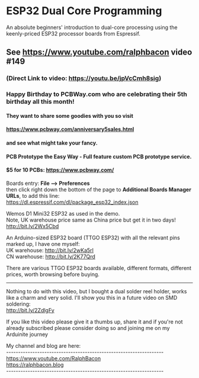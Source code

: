 # ESP32 Dual Core Programming
An absolute beginners' introduction to dual-core processing using the keenly-priced ESP32 processor boards from Espressif.

## See https://www.youtube.com/ralphbacon video #149
### (Direct Link to video: https://youtu.be/jpVcCmh8sig)

### Happy Birthday to PCBWay.com who are celebrating their 5th birthday all this month!
#### They want to share some goodies with you so visit
#### https://www.pcbway.com/anniversary5sales.html
#### and see what might take your fancy.

#### PCB Prototype the Easy Way - Full feature custom PCB prototype service.
#### $5 for 10 PCBs: https://www.pcbway.com/

Boards entry: **File --> Preferences**  
then click right down the bottom of the page to **Additional Boards Manager URLs**, to add this line:  
https://dl.espressif.com/dl/package_esp32_index.json  

Wemos D1 Mini32 ESP32 as used in the demo.  
Note, UK warehouse price same as China price but get it in two days!  
http://bit.ly/2Wx5Cbd

An Arduino-sized ESP32 board (TTGO ESP32) with all the relevant pins marked up, I have one myself:  
UK warehouse: http://bit.ly/2wKa5rI  
CN warehouse: http://bit.ly/2K77Qrd  

There are various TTGO ESP32 boards available, different formats, different prices, worth browsing before buying. 

---

Nothing to do with this video, but I bought a dual solder reel holder, works like a charm and very solid. 
I'll show you this in a future video on SMD soldering:  
http://bit.ly/2ZdlgFy  

If you like this video please give it a thumbs up, share it and if you're not already subscribed please consider doing so and joining me on my Arduinite journey

My channel and blog are here:  
\------------------------------------------------------------------  
https://www.youtube.com/RalphBacon  
https://ralphbacon.blog  
\------------------------------------------------------------------
